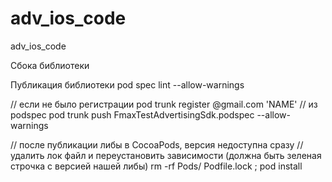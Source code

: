 # adv_ios_code
adv_ios_code

Сбока библиотеки

Публикация библиотеки
pod spec lint --allow-warnings

// если не было регистрации
pod trunk register <EMAIL>@gmail.com 'NAME' // из podspec
pod trunk push FmaxTestAdvertisingSdk.podspec --allow-warnings

// после публикации либы в CocoaPods, версия недоступна сразу
// удалить лок файл и переустановить зависимости (должна быть зеленая строчка с версией нашей либы)
rm -rf Pods/ Podfile.lock ; pod install
